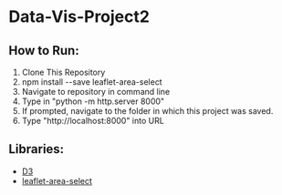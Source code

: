 # Data-Vis-Project2

## How to Run:
1. Clone This Repository
2. npm install --save leaflet-area-select
3. Navigate to repository in command line
4. Type in "python -m http.server 8000"
5. If prompted, navigate to the folder in which this project was saved.
6. Type "http://localhost:8000" into URL

## Libraries:
- [D3](https://d3js.org)
- [leaflet-area-select](https://github.com/w8r/leaflet-area-select)